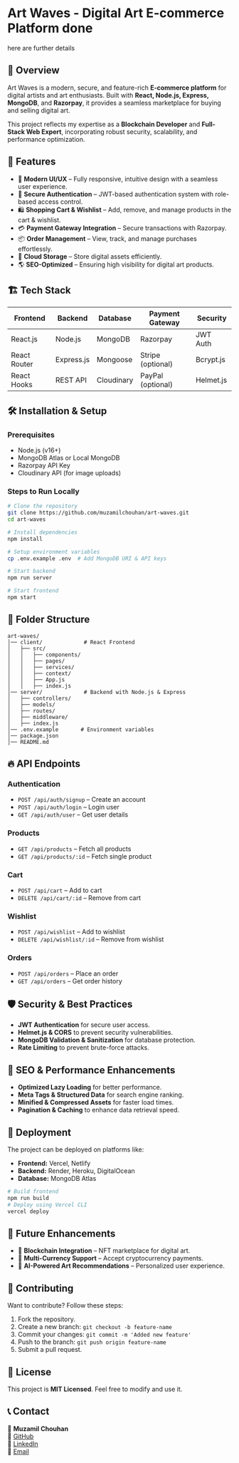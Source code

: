 # Art Waves - Digital Art E-commerce Platform done
here are further details 


## 🚀 Overview

Art Waves is a modern, secure, and feature-rich **E-commerce platform** for digital artists and art enthusiasts. Built with **React, Node.js, Express, MongoDB**, and **Razorpay**, it provides a seamless marketplace for buying and selling digital art.

This project reflects my expertise as a **Blockchain Developer** and **Full-Stack Web Expert**, incorporating robust security, scalability, and performance optimization.

## 🌟 Features

- 🎨 **Modern UI/UX** – Fully responsive, intuitive design with a seamless user experience.
- 🔐 **Secure Authentication** – JWT-based authentication system with role-based access control.
- 🛍️ **Shopping Cart & Wishlist** – Add, remove, and manage products in the cart & wishlist.
- 💳 **Payment Gateway Integration** – Secure transactions with Razorpay.
- 📦 **Order Management** – View, track, and manage purchases effortlessly.
- 📂 **Cloud Storage** – Store digital assets efficiently.
- 🌎 **SEO-Optimized** – Ensuring high visibility for digital art products.

## 🏗️ Tech Stack

| Frontend     | Backend    | Database   | Payment Gateway   | Security  |
| ------------ | ---------- | ---------- | ----------------- | --------- |
| React.js     | Node.js    | MongoDB    | Razorpay          | JWT Auth  |
| React Router | Express.js | Mongoose   | Stripe (optional) | Bcrypt.js |
| React Hooks  | REST API   | Cloudinary | PayPal (optional) | Helmet.js |

## 🛠️ Installation & Setup

### Prerequisites

- Node.js (v16+)
- MongoDB Atlas or Local MongoDB
- Razorpay API Key
- Cloudinary API (for image uploads)

### Steps to Run Locally

```bash
# Clone the repository
git clone https://github.com/muzamilchouhan/art-waves.git
cd art-waves

# Install dependencies
npm install

# Setup environment variables
cp .env.example .env  # Add MongoDB URI & API keys

# Start backend
npm run server

# Start frontend
npm start
```

## 📂 Folder Structure

```
art-waves/
│── client/             # React Frontend
│   ├── src/
│   │   ├── components/
│   │   ├── pages/
│   │   ├── services/
│   │   ├── context/
│   │   ├── App.js
│   │   ├── index.js
│── server/             # Backend with Node.js & Express
│   ├── controllers/
│   ├── models/
│   ├── routes/
│   ├── middleware/
│   ├── index.js
│── .env.example       # Environment variables
│── package.json
│── README.md
```

## 🔥 API Endpoints

### Authentication

- `POST /api/auth/signup` – Create an account
- `POST /api/auth/login` – Login user
- `GET /api/auth/user` – Get user details

### Products

- `GET /api/products` – Fetch all products
- `GET /api/products/:id` – Fetch single product

### Cart

- `POST /api/cart` – Add to cart
- `DELETE /api/cart/:id` – Remove from cart

### Wishlist

- `POST /api/wishlist` – Add to wishlist
- `DELETE /api/wishlist/:id` – Remove from wishlist

### Orders

- `POST /api/orders` – Place an order
- `GET /api/orders` – Get order history

## 🛡️ Security & Best Practices

- **JWT Authentication** for secure user access.
- **Helmet.js & CORS** to prevent security vulnerabilities.
- **MongoDB Validation & Sanitization** for database protection.
- **Rate Limiting** to prevent brute-force attacks.

## 📢 SEO & Performance Enhancements

- **Optimized Lazy Loading** for better performance.
- **Meta Tags & Structured Data** for search engine ranking.
- **Minified & Compressed Assets** for faster load times.
- **Pagination & Caching** to enhance data retrieval speed.

## 🚀 Deployment

The project can be deployed on platforms like:

- **Frontend:** Vercel, Netlify
- **Backend:** Render, Heroku, DigitalOcean
- **Database:** MongoDB Atlas

```bash
# Build frontend
npm run build
# Deploy using Vercel CLI
vercel deploy
```

## 🎯 Future Enhancements

- 🌟 **Blockchain Integration** – NFT marketplace for digital art.
- 🌟 **Multi-Currency Support** – Accept cryptocurrency payments.
- 🌟 **AI-Powered Art Recommendations** – Personalized user experience.

## 🤝 Contributing

Want to contribute? Follow these steps:

1. Fork the repository.
2. Create a new branch: `git checkout -b feature-name`
3. Commit your changes: `git commit -m 'Added new feature'`
4. Push to the branch: `git push origin feature-name`
5. Submit a pull request.

## 📝 License

This project is **MIT Licensed**. Feel free to modify and use it.

## 📞 Contact

👤 **Muzamil Chouhan**\
🔗 [GitHub](https://github.com/muzamilchouhan)\
💼 [LinkedIn](https://linkedin.com/in/muzamilchouhan)\
📧 [Email](mailto\:muzamil@example.com)
